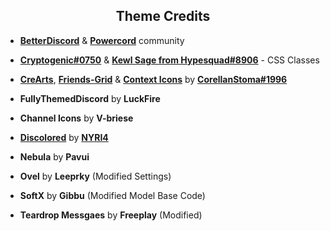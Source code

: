 <h2 align='center'> Theme Credits </h2>

- [**BetterDiscord**](https://discord.com/invite/0Tmfo5ZbORCRqbAd) & [**Powercord**](https://discord.gg/qyWVbA9S) community

- [**Cryptogenic#0750**]() & [**Kewl Sage from Hypesquad#8906**]() - CSS Classes

- [**CreArts**](https://github.com/CorellanStoma/CreArts-Discord/tree/dev), [**Friends-Grid**](https://github.com/CreArts-Community/Friends-Grid) & [**Context Icons**](https://github.com/CreArts-Community/Context-Icons) by [**CorellanStoma#1996**](https://discord.com/users/288362986991648778)

- **FullyThemedDiscord** by **LuckFire**

- **Channel Icons** by **V-briese** 

- [**Discolored**](https://github.com/NYRI4/Discolored) by [**NYRI4**](https://github.com/NYRI4)

- **Nebula** by **Pavui**

- **Ovel** by **Leeprky** (Modified Settings)

- **SoftX** by **Gibbu** (Modified Model Base Code)

- **Teardrop Messgaes** by **Freeplay** (Modified)